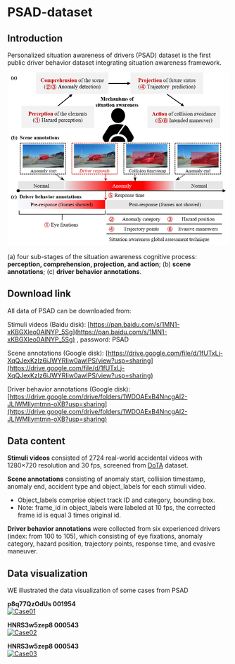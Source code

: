 # PSAD-dataset


## Introduction

Personalized situation awareness of drivers (PSAD) dataset is the first public driver behavior dataset integrating situation awareness framework. 


![PSAD](./PSAD.png)

 (a) four sub-stages of the situation awareness cognitive process: **perception, comprehension, projection, and action**; (b) **scene annotations**; (c) **driver behavior annotations**.

## Download link

All data of PSAD can be downloaded from:

Stimuli videos (Baidu disk): [https://pan.baidu.com/s/1MN1-xKBGXleo0AlNYP_5Sg](https://pan.baidu.com/s/1MN1-xKBGXleo0AlNYP_5Sg) , password: PSAD

Scene annotations (Google disk): [https://drive.google.com/file/d/1fUTxLj-XqQJexKzlz6iJWYRIiw0awlPS/view?usp=sharing](https://drive.google.com/file/d/1fUTxLj-XqQJexKzlz6iJWYRIiw0awlPS/view?usp=sharing)

Driver behavior annotations (Google disk): [https://drive.google.com/drive/folders/1WDOAExB4NncgAl2-JLIWMlIymtmn-oXB?usp=sharing](https://drive.google.com/drive/folders/1WDOAExB4NncgAl2-JLIWMlIymtmn-oXB?usp=sharing)



## Data content

**Stimuli videos** consisted of 2724 real-world accidental videos with 1280×720 resolution and 30 fps, screened from [DoTA](https://github.com/MoonBlvd/Detection-of-Traffic-Anomaly) dataset. 

**Scene annotations** consisting of anomaly start, collision timestamp, anomaly end, accident type  and object_labels for each stimuli video.

- Object_labels comprise object track ID and category, bounding box. 
- Note: frame_id in object_labels were labeled at 10 fps,  the corrected frame id is equal 3 times original id. 

**Driver behavior annotations** were collected from six experienced drivers (index: from 100 to 105), which consisting of eye fixations, anomaly category, hazard position, trajectory points, response time, and evasive maneuver. 

## Data visualization
WE illustrated the data visualization of some cases from PSAD 

**p8q77QzOdUs 001954**  
[![Case01](https://img.youtube.com/vi/nUZdKIi9ENA/0.jpg)](https://www.youtube.com/watch?v=nUZdKIi9ENA "Case01")


**HNRS3w5zep8 000543**  
[![Case02](https://img.youtube.com/vi/_gFvLCdZtU0/0.jpg)](https://www.youtube.com/watch?v=_gFvLCdZtU0 "Case02")

**HNRS3w5zep8 000543**  
[![Case03](https://img.youtube.com/vi/=t_vDuzd10BY/0.jpg)](https://www.youtube.com/watch?v=t_vDuzd10BY "Case03")

